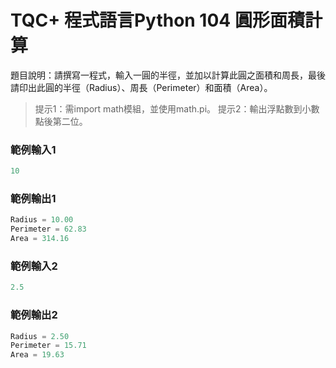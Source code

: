 # TQC+ 程式語言Python 104 圓形面積計算
題目說明：請撰寫一程式，輸入一圓的半徑，並加以計算此圓之面積和周長，最後請印出此圓的半徑（Radius）、周長（Perimeter）和面積（Area）。
> 提示1：需import math模組，並使用math.pi。
> 提示2：輸出浮點數到小數點後第二位。
### 範例輸入1
```python
10
```
### 範例輸出1
```python
Radius = 10.00
Perimeter = 62.83
Area = 314.16
```
### 範例輸入2
```python
2.5
```
### 範例輸出2
```python
Radius = 2.50
Perimeter = 15.71
Area = 19.63
```
